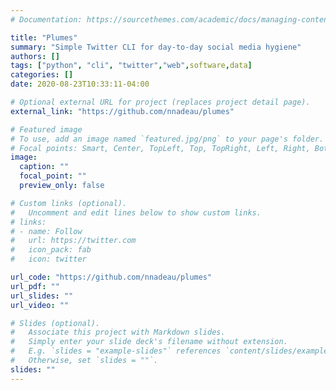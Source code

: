 ```yaml
---
# Documentation: https://sourcethemes.com/academic/docs/managing-content/

title: "Plumes"
summary: "Simple Twitter CLI for day-to-day social media hygiene"
authors: []
tags: ["python", "cli", "twitter","web",software,data]
categories: []
date: 2020-08-23T10:33:11-04:00

# Optional external URL for project (replaces project detail page).
external_link: "https://github.com/nnadeau/plumes"

# Featured image
# To use, add an image named `featured.jpg/png` to your page's folder.
# Focal points: Smart, Center, TopLeft, Top, TopRight, Left, Right, BottomLeft, Bottom, BottomRight.
image:
  caption: ""
  focal_point: ""
  preview_only: false

# Custom links (optional).
#   Uncomment and edit lines below to show custom links.
# links:
# - name: Follow
#   url: https://twitter.com
#   icon_pack: fab
#   icon: twitter

url_code: "https://github.com/nnadeau/plumes"
url_pdf: ""
url_slides: ""
url_video: ""

# Slides (optional).
#   Associate this project with Markdown slides.
#   Simply enter your slide deck's filename without extension.
#   E.g. `slides = "example-slides"` references `content/slides/example-slides.md`.
#   Otherwise, set `slides = ""`.
slides: ""
---
```

